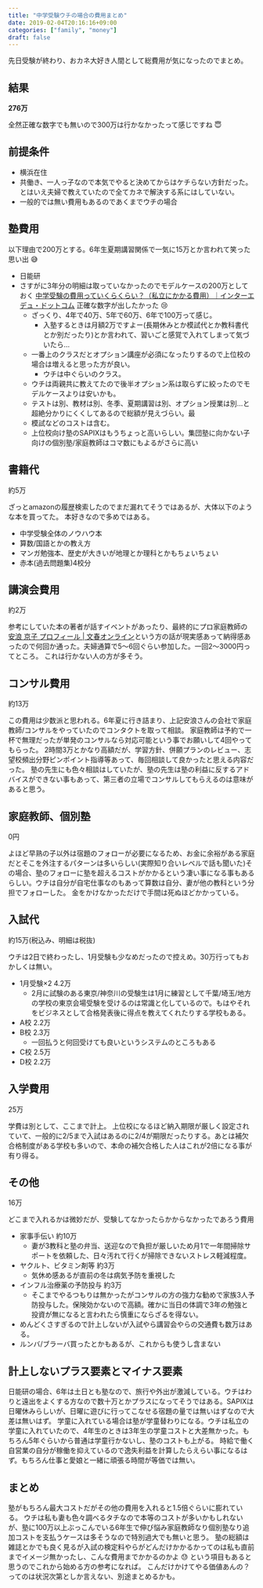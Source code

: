 ```yaml
---
title: "中学受験ウチの場合の費用まとめ"
date: 2019-02-04T20:16:16+09:00
categories: ["family", "money"]
draft: false
---
```


先日受験が終わり、おカネ大好き人間として総費用が気になったのでまとめ。

## 結果
**276万**

全然正確な数字でも無いので300万は行かなかったって感じですね :innocent:

## 前提条件

- 横浜在住
- 共働き、一人っ子なので本気でやると決めてからはケチらない方針だった。とはいえ夫婦で教えていたので全てカネで解決する系にはしていない。
- 一般的では無い費用もあるのであくまでウチの場合

## 塾費用
以下理由で200万とする。6年生夏期講習関係で一気に15万とか言われて笑った思い出 :sweat_smile:

- 日能研
- さすがに3年分の明細は取っていなかったのでモデルケースの200万としておく [中学受験の費用っていくらくらい？（私立にかかる費用）｜インターエデュ・ドットコム](https://www.inter-edu.com/article/exam/exam_02/) 正確な数字が出したかった :cry:
  - ざっくり、4年で40万、5年で60万、6年で100万って感じ。
    - 入塾するときは月額2万ですよー(長期休みとか模試代とか教科書代とか別だったり)とか言われて、習いごと感覚で入れてしまって気づいたら…
  - 一番上のクラスだとオプション講座が必須になったりするので上位校の場合は増えると思った方が良い。
    - ウチは中ぐらいのクラス。
  - ウチは両親共に教えてたので後半オプション系は取らずに絞ったのでモデルケースよりは安いかも。
  - テストは別、教材は別、冬季、夏期講習は別、オプション授業は別…と超絶分かりにくくしてあるので総額が見えづらい。最
  - 模試などのコストは含む。
  - 上位校向け塾のSAPIXはもうちょっと高いらしい。集団塾に向かない子向けの個別塾/家庭教師はコマ数にもよるがさらに高い

## 書籍代
約5万

ざっとamazonの履歴検索したのでまだ漏れてそうではあるが、大体以下のような本を買ってた。
本好きなので多めではある。

- 中学受験全体のノウハウ本
- 算数/国語とかの教え方
- マンガ勉強本、歴史が大きいが地理とか理科とかもちょいちょい
- 赤本(過去問題集)4校分

## 講演会費用
約2万

参考にしていた本の著者が話すイベントがあったり、最終的にプロ家庭教師の [安浪 京子 プロフィール | 文春オンライン](http://bunshun.jp/search/author/%E5%AE%89%E6%B5%AA%20%E4%BA%AC%E5%AD%90)という方の話が現実感あって納得感あったので何回か通った。夫婦通算で5〜6回ぐらい参加した。一回2〜3000円ってところ。
これは行かない人の方が多そう。


## コンサル費用
約13万

この費用は少数派と思われる。6年夏に行き詰まり、上記安浪さんの会社で家庭教師/コンサルをやっていたのでコンタクトを取って相談。
家庭教師は予約で一杯で無理だったが単発のコンサルなら対応可能という事でお願いして4回やってもらった。
2時間3万とかなり高額だが、学習方針、併願プランのレビュー、志望校頻出分野ピンポイント指導等あって、毎回相談して良かったと思える内容だった。
塾の先生にも色々相談はしていたが、塾の先生は塾の利益に反するアドバイスができない事もあって、第三者の立場でコンサルしてもらえるのは意味があると思う。

## 家庭教師、個別塾
0円

よほど早熟の子以外は宿題のフォローが必要になるため、お金に余裕がある家庭だとそこを外注するパターンは多いらしい(実際知り合いレベルで話も聞いた)その場合、塾のフォローに塾を超えるコストがかかるという凄い事になる事もあるらしい。ウチは自分が自宅仕事なのもあって算数は自分、妻が他の教科という分担でフォローした。
金をかけなかっただけで手間は死ぬほどかかっている。

## 入試代
約15万(税込み、明細は税抜)

ウチは2日で終わったし、1月受験も少なめだったので控えめ。30万行ってもおかしくは無い。

- 1月受験×2 4.2万
  - 2月に試験のある東京/神奈川の受験生は1月に練習として千葉/埼玉/地方の学校の東京会場受験を受けるのは常識と化しているので。もはやそれをビジネスとして合格発表後に得点を教えてくれたりする学校もある。
- A校 2.2万
- B校 2.3万
  - 一回払うと何回受けても良いというシステムのところもある
- C校 2.5万
- D校 2.2万

## 入学費用
25万

学費は別として、ここまで計上。
上位校になるほど納入期限が厳しく設定されていて、一般的に2/5まで入試はあるのに2/4が期限だったりする。あとは補欠合格制度がある学校も多いので、本命の補欠合格した人はこれが2倍になる事が有り得る。


## その他
16万

どこまで入れるかは微妙だが、受験してなかったらかからなかったであろう費用

- 家事手伝い 約10万
  - 妻が3教科と塾の弁当、送迎なので負担が厳しいため月1で一年間掃除サポートを依頼した、日々汚れて行くが掃除できないストレス軽減程度。
- ヤクルト、ビタミン剤等 約3万
  - 気休め感あるが直前の冬は病気予防を重視した
- インフル治療薬の予防投与 約3万
  - そこまでやるつもりは無かったがコンサルの方の強力な勧めで家族3人予防投与した。保険効かないので高額。確かに当日の体調で3年の勉強と投資が無になると言われたら慎重にならざるを得ない。
- めんどくさすぎるので計上しないが入試やら講習会やらの交通費も数万はある。
- ルンバ/ブラーバ買ったとかもあるが、これからも使うし含まない

## 計上しないプラス要素とマイナス要素
日能研の場合、6年は土日とも塾なので、旅行や外出が激減している。ウチはわりと遠出をよくする方なので数十万とかプラスになってそうではある。SAPIXは日曜休みらしいが、日曜に遊びに行ってこなせる宿題の量では無いはずなので大差は無いはず。
学童に入れている場合は塾が学童替わりになる。ウチは私立の学童に入れていたので、4年生のときは3年生の学童コストと大差無かった。もちろん5年ぐらいから普通は学童行かないし、塾のコストも上がる。
時給で働く自営業の自分が稼働を抑えているので逸失利益を計算したらえらい事になるはず。もちろん仕事と愛娘と一緒に頑張る時間が等価では無い。


## まとめ
塾がもちろん最大コストだがその他の費用を入れると1.5倍ぐらいに膨れている。
ウチは私も妻も色々調べるタチなので本等のコストが多いかもしれないが、塾に100万以上ぶっこんでいる6年生で伸び悩み家庭教師なり個別塾なり追加コストを支払うケースは多そうなので特別過大でも無いと思う。
塾の総額は雑誌とかでも良く見るが入試の検定料やらがどんだけかかるかってのは私も直前までイメージ無かったし、こんな費用までかかるのかよ :sweat: という項目もあると思うのでこれから始める方の参考になれば。
こんだけかけてやる価値あんの？ってのは状況次第としか言えない、別途まとめるかも。

